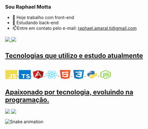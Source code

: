 ### Sou Raphael Motta

- 🔭 Hoje trabalho com front-end
- 🌱 Estudando back-end
- 📫Entre em contato pelo e-mail: raphael.amaral.ti@gmail.com

<div align="left">
  <a href="https://github.com/raphmotta">
  <img height="180em" src="https://github-readme-stats.vercel.app/api?username=raphmotta&show_icons=true&theme=dark&include_all_commits=true&count_private=true"/>
  <img height="180em" src="https://github-readme-stats.vercel.app/api/top-langs/?username=raphmotta&layout=compact&langs_count=7&theme=dark"/>
</div>
 
  ## Tecnologias que utilizo e estudo atualmente
 

<div style="display: inline_block"><br>
  <img align="center" alt="motta-Js" height="30" width="40" src="https://raw.githubusercontent.com/devicons/devicon/master/icons/javascript/javascript-plain.svg">
  <img align="center" alt="motta-Ts" height="30" width="40" src="https://raw.githubusercontent.com/devicons/devicon/master/icons/typescript/typescript-plain.svg">
  <img align="center" alt="motta-angular" height="30" width="40" src="https://raw.githubusercontent.com/devicons/devicon/master/icons/angularjs/angularjs-original.svg">
  <img align="center" alt="motta-React" height="30" width="40" src="https://raw.githubusercontent.com/devicons/devicon/master/icons/react/react-original.svg">
  <img align="center" alt="motta-HTML" height="30" width="40" src="https://raw.githubusercontent.com/devicons/devicon/master/icons/html5/html5-original.svg">
  <img align="center" alt="motta-CSS" height="30" width="40" src="https://raw.githubusercontent.com/devicons/devicon/master/icons/css3/css3-original.svg">
  <img align="center" alt="motta-Python" height="30" width="40" src="https://raw.githubusercontent.com/devicons/devicon/master/icons/python/python-original.svg">
    <img align="center" alt="motta-Nodejs" height="30" width="40" src="https://raw.githubusercontent.com/devicons/devicon/master/icons/nodejs/nodejs-original.svg">
</div>

 ## Apaixonado por tecnologia, evoluindo na programação.

  
<div> 
  <a href="https://instagram.com/ativitecti" target="_blank"><img src="https://img.shields.io/badge/-Instagram-%23E4405F?style=for-the-badge&logo=instagram&logoColor=white" target="_blank"></a>
  <a href="https://www.linkedin.com/in/raphael-amaral/" target="_blank"><img src="https://img.shields.io/badge/-LinkedIn-%230077B5?style=for-the-badge&logo=linkedin&logoColor=white" target="_blank"></a> 
 
  ![Snake animation](https://github.com/raphmotta/raphmotta/blob/output/github-contribution-grid-snake.svg)
 
</div>
